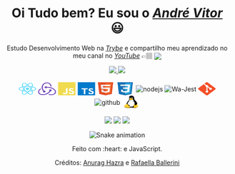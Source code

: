<div>
  <h1 align="center">Oi Tudo bem? Eu sou o <a href="https://www.linkedin.com/in/andr%C3%A9-vitor-bigaran-santos-622a07202/"><i>André Vitor</i></a> 😃️</h1>
  <p align="center">Estudo Desenvolvimento Web na <a href="https://www.betrybe.com/"><i>Trybe</i></a> e compartilho meu aprendizado no meu canal no <a href="https://www.youtube.com/channel/UCViaNBT0SIeiVnZSEEtIfjw?sub_confirmation=1"><i>YouTube</i></a><span> 👉🏽️</span>
  <a align="rigth"  href="https://www.youtube.com/channel/UCViaNBT0SIeiVnZSEEtIfjw?sub_confirmation=1" target="_blank">
    <img width="10%" align="center" valign="middle" src="https://img.shields.io/youtube/channel/subscribers/UCViaNBT0SIeiVnZSEEtIfjw?label=iCode&style=social  " target="_blank" />

<div align="center">
  <a href="https://github.com/Andre-Bigaran">
    <img height="150em" src="https://github-readme-stats.vercel.app/api?username=Andre-Bigaran&count_private=true&include_all_commits=true&show_icons=true&theme=buely&hide_border=false&show_owner=true"/>
    <img height="150em" src="https://github-readme-stats.vercel.app/api/top-langs/?username=Andre-Bigaran&theme=buely&hide_border=false&&layout=compact"/>
  </a>
</div>

<div align="center" valign="top"><br>
  <img align="center" alt="React" height="30" width="40" src="https://raw.githubusercontent.com/devicons/devicon/master/icons/react/react-original.svg">
  <img align="center" alt="Redux" height="30" width="40" src="https://raw.githubusercontent.com/devicons/devicon/master/icons/redux/redux-original.svg">
  <img align="center" alt="Js" height="30" width="40" src="https://raw.githubusercontent.com/devicons/devicon/master/icons/javascript/javascript-plain.svg">
  <img align="center" alt="Js" height="30" width="40" src="https://raw.githubusercontent.com/devicons/devicon/master/icons/typescript/typescript-plain.svg">
  <img align="center" alt="HTML" height="30" width="40" src="https://raw.githubusercontent.com/devicons/devicon/master/icons/html5/html5-original.svg">
  <img align="center" alt="CSS" height="30" width="40" src="https://raw.githubusercontent.com/devicons/devicon/master/icons/css3/css3-original.svg">
  <img align="center" alt="nodejs" height="30" width="40" src="https://cdn.worldvectorlogo.com/logos/nodejs-icon.svg">
  <img align="center" alt="Wa-Jest" height="30" width="40" src="https://cdn.jsdelivr.net/gh/devicons/devicon/icons/jest/jest-plain.svg">
  <img align="center" alt="git" height="30" width="40" src="https://raw.githubusercontent.com/devicons/devicon/master/icons/git/git-original.svg">
  <img align="center" alt="github" height="35" width="35" src="/assets/GitHub.png">
  <img align="center" alt="linux" height="30" width="40" src="https://raw.githubusercontent.com/devicons/devicon/master/icons/linux/linux-original.svg">
</div><br>

<div align="center">
  <a href="https://www.instagram.com/edu.duduribeiro/" target="_blank"><img src="https://img.shields.io/badge/-Instagram-%23E4405F?style=for-the-badge&logo=instagram&logoColor=white" target="_blank"></a>
  <a href="https://www.linkedin.com/in/edududuribeiro/" target="_blank"><img src="https://img.shields.io/badge/-LinkedIn-%230077B5?style=for-the-badge&logo=linkedin&logoColor=white" target="_blank"></a> 
  <a href="mailto:eduardo.duduribeiro1@gmail.com"><img src="https://img.shields.io/badge/-Gmail-%23333?style=for-the-badge&logo=gmail&logoColor=white" target="_blank"></a>
</div>

<div align="center">
  
  ![Snake animation](https://github.com/danielbped/danielbped/blob/output/github-contribution-grid-snake.svg)
  
</div>

<div align="center">
  <p>Feito com :heart: e JavaScript.</p>
  <p>Créditos: <a href="https://github.com/anuraghazra/github-readme-stats">Anurag Hazra</a> e <a href="https://github.com/rafaballerini">Rafaella Ballerini</a></p>
</div>
